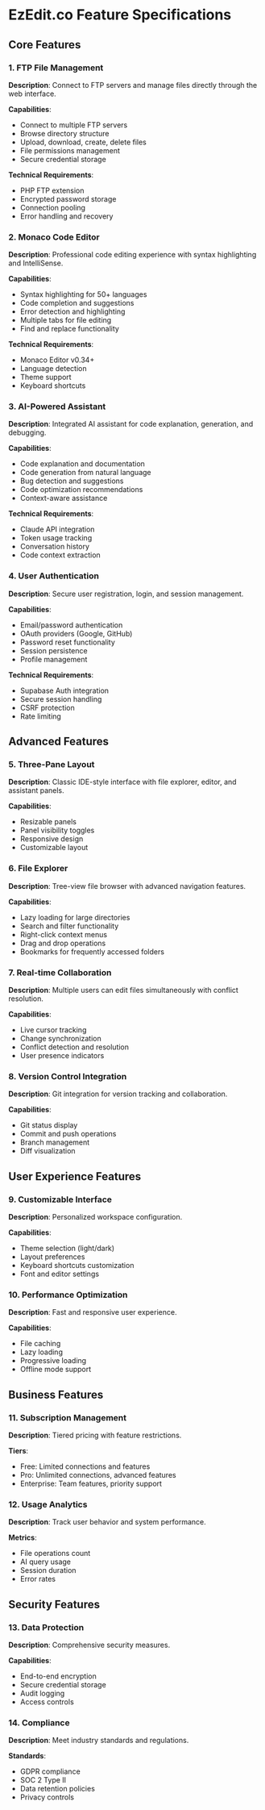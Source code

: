 # EzEdit.co Feature Specifications

## Core Features

### 1. FTP File Management
**Description**: Connect to FTP servers and manage files directly through the web interface.

**Capabilities**:
- Connect to multiple FTP servers
- Browse directory structure
- Upload, download, create, delete files
- File permissions management
- Secure credential storage

**Technical Requirements**:
- PHP FTP extension
- Encrypted password storage
- Connection pooling
- Error handling and recovery

### 2. Monaco Code Editor
**Description**: Professional code editing experience with syntax highlighting and IntelliSense.

**Capabilities**:
- Syntax highlighting for 50+ languages
- Code completion and suggestions
- Error detection and highlighting
- Multiple tabs for file editing
- Find and replace functionality

**Technical Requirements**:
- Monaco Editor v0.34+
- Language detection
- Theme support
- Keyboard shortcuts

### 3. AI-Powered Assistant
**Description**: Integrated AI assistant for code explanation, generation, and debugging.

**Capabilities**:
- Code explanation and documentation
- Code generation from natural language
- Bug detection and suggestions
- Code optimization recommendations
- Context-aware assistance

**Technical Requirements**:
- Claude API integration
- Token usage tracking
- Conversation history
- Code context extraction

### 4. User Authentication
**Description**: Secure user registration, login, and session management.

**Capabilities**:
- Email/password authentication
- OAuth providers (Google, GitHub)
- Password reset functionality
- Session persistence
- Profile management

**Technical Requirements**:
- Supabase Auth integration
- Secure session handling
- CSRF protection
- Rate limiting

## Advanced Features

### 5. Three-Pane Layout
**Description**: Classic IDE-style interface with file explorer, editor, and assistant panels.

**Capabilities**:
- Resizable panels
- Panel visibility toggles
- Responsive design
- Customizable layout

### 6. File Explorer
**Description**: Tree-view file browser with advanced navigation features.

**Capabilities**:
- Lazy loading for large directories
- Search and filter functionality
- Right-click context menus
- Drag and drop operations
- Bookmarks for frequently accessed folders

### 7. Real-time Collaboration
**Description**: Multiple users can edit files simultaneously with conflict resolution.

**Capabilities**:
- Live cursor tracking
- Change synchronization
- Conflict detection and resolution
- User presence indicators

### 8. Version Control Integration
**Description**: Git integration for version tracking and collaboration.

**Capabilities**:
- Git status display
- Commit and push operations
- Branch management
- Diff visualization

## User Experience Features

### 9. Customizable Interface
**Description**: Personalized workspace configuration.

**Capabilities**:
- Theme selection (light/dark)
- Layout preferences
- Keyboard shortcuts customization
- Font and editor settings

### 10. Performance Optimization
**Description**: Fast and responsive user experience.

**Capabilities**:
- File caching
- Lazy loading
- Progressive loading
- Offline mode support

## Business Features

### 11. Subscription Management
**Description**: Tiered pricing with feature restrictions.

**Tiers**:
- Free: Limited connections and features
- Pro: Unlimited connections, advanced features
- Enterprise: Team features, priority support

### 12. Usage Analytics
**Description**: Track user behavior and system performance.

**Metrics**:
- File operations count
- AI query usage
- Session duration
- Error rates

## Security Features

### 13. Data Protection
**Description**: Comprehensive security measures.

**Capabilities**:
- End-to-end encryption
- Secure credential storage
- Audit logging
- Access controls

### 14. Compliance
**Description**: Meet industry standards and regulations.

**Standards**:
- GDPR compliance
- SOC 2 Type II
- Data retention policies
- Privacy controls